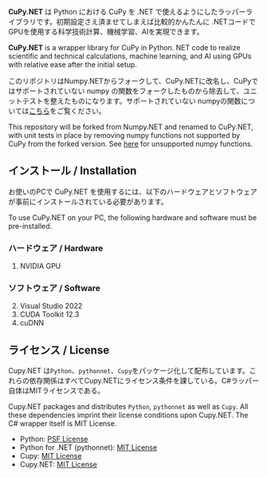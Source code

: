 **CuPy.NET** は Python における CuPy を .NET で使えるようにしたラッパーライブラリです。初期設定さえ済ませてしまえば比較的かんたんに .NETコードで GPUを使用する科学技術計算、機械学習、AIを実現できます。

**CuPy.NET** is a wrapper library for CuPy in Python. NET code to realize scientific and technical calculations, machine learning, and AI using GPUs with relative ease after the initial setup.

このリポジトリはNumpy.NETからフォークして、CuPy.NETに改名し、CuPyではサポートされていない numpy の関数をフォークしたものから除去して、ユニットテストを整えたものになります。サポートされていない numpyの関数については[こちら](https://docs.cupy.dev/en/stable/reference/comparison.html)をご覧ください。

This repository will be forked from Numpy.NET and renamed to CuPy.NET, with unit tests in place by removing numpy functions not supported by CuPy from the forked version. See [here](https://docs.cupy.dev/en/stable/reference/comparison.html) for unsupported numpy functions.

## インストール / Installation

お使いのPCで CuPy.NET を使用するには、以下のハードウェアとソフトウェアが事前にインストールされている必要があります。

To use CuPy.NET on your PC, the following hardware and software must be pre-installed.

### ハードウェア / Hardware

1. NVIDIA GPU

### ソフトウェア / Software

2. Visual Studio 2022
3. CUDA Toolkit 12.3
4. cuDNN

## ライセンス / License

Cupy.NET は`Python`、`pythonnet`、`Cupy`をパッケージ化して配布しています。これらの依存関係はすべてCupy.NETにライセンス条件を課している。C#ラッパー自体はMITライセンスである。

Cupy.NET packages and distributes `Python`, `pythonnet` as well as `Cupy`. All these dependencies imprint their license conditions upon Cupy.NET. The C# wrapper itself is MIT License. 

* Python: [PSF License](https://docs.python.org/3/license.html)
* Python for .NET (pythonnet): [MIT License](http://pythonnet.github.io/LICENSE)
* Cupy: [MIT License](https://github.com/cupy/cupy/blob/main/LICENSE)
* Cupy.NET: [MIT License](./LICENSE)
